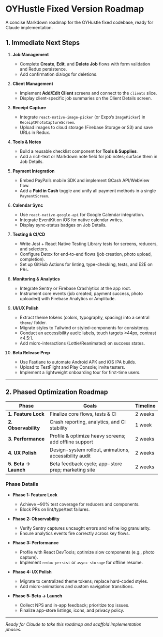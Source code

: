 # OYHustle Fixed Version Roadmap

A concise Markdown roadmap for the OYHustle fixed codebase, ready for Claude implementation.

## 1. Immediate Next Steps

1. **Job Management**
   - Complete **Create**, **Edit**, and **Delete Job** flows with form validation and Redux persistence.
   - Add confirmation dialogs for deletions.

2. **Client Management**
   - Implement **Add/Edit Client** screens and connect to the `clients` slice.
   - Display client-specific job summaries on the Client Details screen.

3. **Receipt Capture**
   - Integrate `react-native-image-picker` (or Expo’s `ImagePicker`) in `ReceiptPhotoCaptureScreen`.
   - Upload images to cloud storage (Firebase Storage or S3) and save URLs in Redux.

4. **Tools & Notes**
   - Build a reusable checklist component for **Tools & Supplies**.
   - Add a rich-text or Markdown note field for job notes; surface them in Job Details.

5. **Payment Integration**
   - Embed PayPal’s mobile SDK and implement GCash API/WebView flow.
   - Add a **Paid in Cash** toggle and unify all payment methods in a single `PaymentScreen`.

6. **Calendar Sync**
   - Use `react-native-google-api` for Google Calendar integration.
   - Integrate EventKit on iOS for native calendar writes.
   - Display sync-status badges on Job Details.

7. **Testing & CI/CD**
   - Write Jest + React Native Testing Library tests for screens, reducers, and selectors.
   - Configure Detox for end-to-end flows (job creation, photo upload, completion).
   - Set up GitHub Actions for linting, type-checking, tests, and E2E on PRs.

8. **Monitoring & Analytics**
   - Integrate Sentry or Firebase Crashlytics at the app root.
   - Instrument core events (job created, payment success, photo uploaded) with Firebase Analytics or Amplitude.

9. **UI/UX Polish**
   - Extract theme tokens (colors, typography, spacing) into a central `theme/` folder.
   - Migrate styles to Tailwind or styled-components for consistency.
   - Conduct an accessibility audit: labels, touch targets ≥44px, contrast ≥4.5:1.
   - Add micro-interactions (Lottie/Reanimated) on success states.

10. **Beta Release Prep**
    - Use Fastlane to automate Android APK and iOS IPA builds.
    - Upload to TestFlight and Play Console; invite testers.
    - Implement a lightweight onboarding tour for first-time users.

---

## 2. Phased Optimization Roadmap

| Phase             | Goals                                                       | Timeline   |
|-------------------|-------------------------------------------------------------|------------|
| **1. Feature Lock**      | Finalize core flows, tests & CI                           | 2 weeks    |
| **2. Observability**     | Crash reporting, analytics, and CI stability              | 1 week     |
| **3. Performance**       | Profile & optimize heavy screens; add offline support     | 2 weeks    |
| **4. UX Polish**         | Design-system rollout, animations, accessibility audit    | 2 weeks    |
| **5. Beta → Launch**     | Beta feedback cycle; app-store prep; marketing site       | 2 weeks    |

### Phase Details

- **Phase 1: Feature Lock**
  - Achieve ~90% test coverage for reducers and components.
  - Block PRs on lint/type/test failures.

- **Phase 2: Observability**
  - Verify Sentry captures uncaught errors and refine log granularity.
  - Ensure analytics events fire correctly across key flows.

- **Phase 3: Performance**
  - Profile with React DevTools; optimize slow components (e.g., photo capture).
  - Implement `redux-persist` or `async-storage` for offline resume.

- **Phase 4: UX Polish**
  - Migrate to centralized theme tokens; replace hard-coded styles.
  - Add micro-animations and custom navigation transitions.

- **Phase 5: Beta → Launch**
  - Collect NPS and in-app feedback; prioritize top issues.
  - Finalize app-store listings, icons, and privacy policy.

---

*Ready for Claude to take this roadmap and scaffold implementation phases.*

